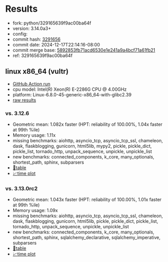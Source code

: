# Results

- fork: python/329165639f9ac00ba64f
- version: 3.14.0a3+
- config: 
- commit hash: [3291656](https://github.com/python/cpython/commit/3291656)
- commit date: 2024-12-17T22:14:16-08:00
- commit merge base: [5892853fb71acd6530e1e241a9a4bcf71a61fb21](https://github.com/python/cpython/commit/5892853fb71acd6530e1e241a9a4bcf71a61fb21)
- ref: 329165639f9ac00ba64f

## linux x86_64 (vultr)

- [GitHub Action run](https://github.com/facebookexperimental/free-threading-benchmarking/actions/runs/12399722559)
- cpu model: Intel(R) Xeon(R) E-2286G CPU @ 4.00GHz
- platform: Linux-6.8.0-45-generic-x86_64-with-glibc2.39
- [raw results](bm-20241217-vultr-x86_64-python-329165639f9ac00ba64f-3.14.0a3%2B-3291656.json)

### vs. 3.12.6

- Geometric mean: 1.082x faster (HPT: reliability of 100.00%, 1.04x faster at 99th %ile)
- Memory usage: 1.11x
- missing benchmarks: aiohttp, asyncio_tcp, asyncio_tcp_ssl, chameleon, dask, flaskblogging, gunicorn, html5lib, mypy2, pickle, pickle_dict, pickle_list, tornado_http, unpack_sequence, unpickle, unpickle_list
- new benchmarks: connected_components, k_core, many_optionals, shortest_path, sphinx, subparsers
- [📄table](bm-20241217-vultr-x86_64-python-329165639f9ac00ba64f-3.14.0a3%2B-3291656-vs-3.12.6.md)
- [📈time plot](bm-20241217-vultr-x86_64-python-329165639f9ac00ba64f-3.14.0a3%2B-3291656-vs-3.12.6.svg)

### vs. 3.13.0rc2

- Geometric mean: 1.043x faster (HPT: reliability of 100.00%, 1.01x faster at 99th %ile)
- Memory usage: 1.09x
- missing benchmarks: aiohttp, asyncio_tcp, asyncio_tcp_ssl, chameleon, dask, flaskblogging, gunicorn, html5lib, pickle, pickle_dict, pickle_list, tornado_http, unpack_sequence, unpickle, unpickle_list
- new benchmarks: connected_components, k_core, many_optionals, shortest_path, sphinx, sqlalchemy_declarative, sqlalchemy_imperative, subparsers
- [📄table](bm-20241217-vultr-x86_64-python-329165639f9ac00ba64f-3.14.0a3%2B-3291656-vs-3.13.0rc2.md)
- [📈time plot](bm-20241217-vultr-x86_64-python-329165639f9ac00ba64f-3.14.0a3%2B-3291656-vs-3.13.0rc2.svg)


